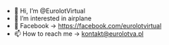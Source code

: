 - 👋 Hi, I’m @EurolotVirtual
- 👀 I’m interested in airplane
- 🌱 Facebook -> https://facebook.com/eurolotvirtual 
- 📫 How to reach me -> kontakt@eurolotva.pl

<!---
EurolotVirtual/EurolotVirtual is a ✨ special ✨ repository because its `README.md` (this file) appears on your GitHub profile.
You can click the Preview link to take a look at your changes.
--->
